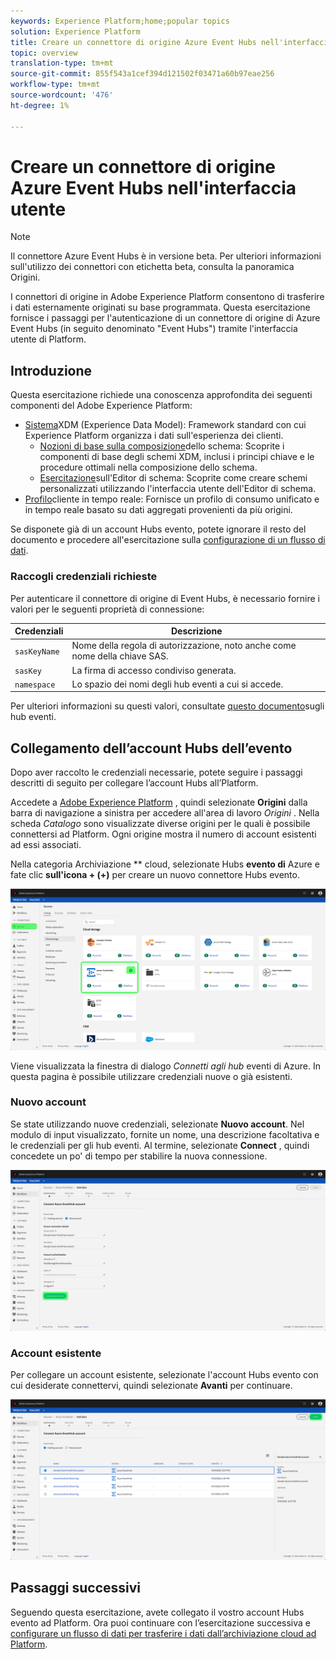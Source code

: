 ```yaml
---
keywords: Experience Platform;home;popular topics
solution: Experience Platform
title: Creare un connettore di origine Azure Event Hubs nell'interfaccia utente
topic: overview
translation-type: tm+mt
source-git-commit: 855f543a1cef394d121502f03471a60b97eae256
workflow-type: tm+mt
source-wordcount: '476'
ht-degree: 1%

---
```



# Creare un connettore di origine Azure Event Hubs nell&#39;interfaccia utente

>[!NOTE]
> Il connettore Azure Event Hubs è in versione beta. Per ulteriori informazioni sull&#39;utilizzo dei connettori con etichetta beta, consulta la panoramica [](../../../../home.md#terms-and-conditions) Origini.

I connettori di origine in  Adobe Experience Platform consentono di trasferire i dati esternamente originati su base programmata. Questa esercitazione fornisce i passaggi per l&#39;autenticazione di un connettore di origine di Azure Event Hubs (in seguito denominato &quot;Event Hubs&quot;) tramite l&#39;interfaccia utente di Platform.

## Introduzione

Questa esercitazione richiede una conoscenza approfondita dei seguenti componenti del  Adobe Experience Platform:

- [Sistema](../../../../../xdm/home.md)XDM (Experience Data Model): Framework standard con cui  Experience Platform organizza i dati sull&#39;esperienza dei clienti.
   - [Nozioni di base sulla composizione](../../../../../xdm/schema/composition.md)dello schema: Scoprite i componenti di base degli schemi XDM, inclusi i principi chiave e le procedure ottimali nella composizione dello schema.
   - [Esercitazione](../../../../../xdm/tutorials/create-schema-ui.md)sull&#39;Editor di schema: Scoprite come creare schemi personalizzati utilizzando l&#39;interfaccia utente dell&#39;Editor di schema.
- [Profilo](../../../../../profile/home.md)cliente in tempo reale: Fornisce un profilo di consumo unificato e in tempo reale basato su dati aggregati provenienti da più origini.

Se disponete già di un account Hubs evento, potete ignorare il resto del documento e procedere all&#39;esercitazione sulla [configurazione di un flusso di dati](../../dataflow/streaming/cloud-storage.md).

### Raccogli credenziali richieste

Per autenticare il connettore di origine di Event Hubs, è necessario fornire i valori per le seguenti proprietà di connessione:

| Credenziali | Descrizione |
| ---------- | ----------- |
| `sasKeyName` | Nome della regola di autorizzazione, noto anche come nome della chiave SAS. |
| `sasKey` | La firma di accesso condiviso generata. |
| `namespace` | Lo spazio dei nomi degli hub eventi a cui si accede. |

Per ulteriori informazioni su questi valori, consultate [questo documento](https://docs.microsoft.com/en-us/azure/event-hubs/authenticate-shared-access-signature)sugli hub eventi.

## Collegamento dell’account Hubs dell’evento

Dopo aver raccolto le credenziali necessarie, potete seguire i passaggi descritti di seguito per collegare l’account Hubs all’Platform.

Accedete a [Adobe Experience Platform](https://platform.adobe.com) , quindi selezionate **Origini** dalla barra di navigazione a sinistra per accedere all&#39;area di lavoro *Origini* . Nella scheda *Catalogo* sono visualizzate diverse origini per le quali è possibile connettersi ad Platform. Ogni origine mostra il numero di account esistenti ad essi associati.

Nella categoria Archiviazione ** cloud, selezionate Hubs **evento di** Azure e fate clic **sull&#39;icona + (+)** per creare un nuovo connettore Hubs evento.

![](../../../../images/tutorials/create/eventhub/catalog.png)

Viene visualizzata la finestra di dialogo *Connetti agli hub* eventi di Azure. In questa pagina è possibile utilizzare credenziali nuove o già esistenti.

### Nuovo account

Se state utilizzando nuove credenziali, selezionate **Nuovo account**. Nel modulo di input visualizzato, fornite un nome, una descrizione facoltativa e le credenziali per gli hub eventi. Al termine, selezionate **Connect** , quindi concedete un po&#39; di tempo per stabilire la nuova connessione.

![](../../../../images/tutorials/create/eventhub/new.png)

### Account esistente

Per collegare un account esistente, selezionate l&#39;account Hubs evento con cui desiderate connettervi, quindi selezionate **Avanti** per continuare.

![](../../../../images/tutorials/create/eventhub/existing.png)

## Passaggi successivi

Seguendo questa esercitazione, avete collegato il vostro account Hubs evento ad Platform. Ora puoi continuare con l’esercitazione successiva e [configurare un flusso di dati per trasferire i dati dall’archiviazione cloud ad Platform](../../dataflow/streaming/cloud-storage.md).